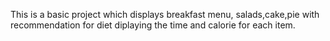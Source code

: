 This is a basic project which displays breakfast menu, salads,cake,pie with recommendation for diet diplaying the time and calorie for each item.
